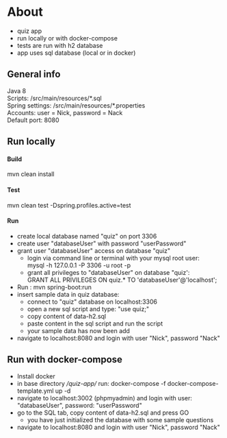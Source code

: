 # About
* quiz app
* run locally or with docker-compose
* tests are run with h2 database
* app uses sql database (local or in docker)

## General info
Java 8  
Scripts: /src/main/resources/\*.sql  
Spring settings: /src/main/resources/\*.properties  
Accounts: user = Nick, password = Nack  
Default port: 8080  

## Run locally

#### Build
mvn clean install

#### Test
mvn clean test -Dspring.profiles.active=test

#### Run
* create local database named "quiz" on port 3306
* create user "databaseUser" with password "userPassword"
* grant user "databaseUser" access on database "quiz"
  * login via command line or terminal with your mysql root user:  
  mysql -h 127.0.0.1 -P 3306 -u root -p
  * grant all privileges to "databaseUser" on database "quiz':  
  GRANT ALL PRIVILEGES ON quiz.\* TO 'databaseUser'@'localhost';  
* Run  : mvn spring-boot:run
* insert sample data in quiz database:
  * connect to "quiz" database on localhost:3306
  * open a new sql script and type: "use quiz;"
  * copy content of data-h2.sql
  * paste content in the sql script and run the script
  * your sample data has now been add
* navigate to localhost:8080 and login with user "Nick", password "Nack"

## Run with docker-compose
* Install docker
* in base directory */quiz-app/* run: docker-compose -f docker-compose-template.yml up -d
* navigate to localhost:3002 (phpmyadmin) and login with user: "databaseUser", password: "userPassword"
* go to the SQL tab, copy content of data-h2.sql and press GO
  * you have just initialized the database with some sample questions
* navigate to localhost:8080 and login with user "Nick", password "Nack"